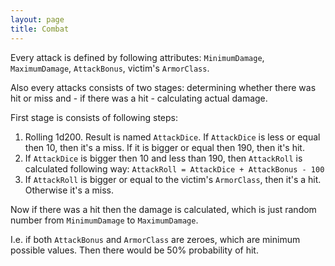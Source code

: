 ```yaml
---
layout: page
title: Combat
---
```


Every attack is defined by following attributes: `MinimumDamage`, `MaximumDamage`, `AttackBonus`, victim's `ArmorClass`.

Also every attacks consists of two stages: determining whether there was hit or miss and - if there was a hit - calculating actual damage.

First stage is consists of following steps:
1. Rolling 1d200. Result is named `AttackDice`. If `AttackDice` is less or equal then 10, then it's a miss. 
   If it is bigger or equal then 190, then it's hit.
2. If `AttackDice` is bigger then 10 and less than 190, then `AttackRoll` is calculated following way:
   `AttackRoll = AttackDice + AttackBonus - 100`
3. If `AttackRoll` is bigger or equal to the victim's `ArmorClass`, then it's a hit. Otherwise it's a miss.

Now if there was a hit then the damage is calculated, which is just random number from `MinimumDamage` to `MaximumDamage`.

I.e. if both `AttackBonus` and `ArmorClass` are zeroes, which are minimum possible values.
Then there would be 50% probability of hit.